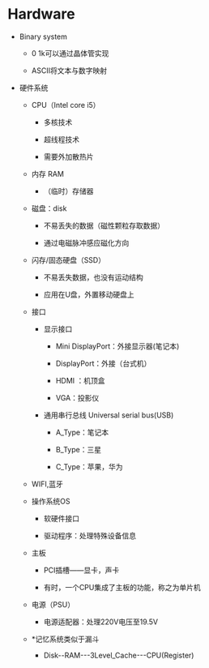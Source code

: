 # Hardware

*   Binary system
    
    *   0 1k可以通过晶体管实现
        
    *   ASCII将文本与数字映射
        
    
*   硬件系统
    
    *   CPU（Intel core i5）
        
        *   多核技术
            
        *   超线程技术
            
        *   需要外加散热片
            
        
    *   内存 RAM
        
        *   （临时）存储器
            
        
    *   磁盘：disk
        
        *   不易丢失的数据（磁性颗粒存取数据）
            
        *   通过电磁脉冲感应磁化方向
            
        
    *   闪存/固态硬盘（SSD）
        
        *   不易丢失数据，也没有运动结构
            
        *   应用在U盘，外置移动硬盘上
            
        
    *   接口
        
        *   显示接口
            
            *   Mini DisplayPort：外接显示器(笔记本)
                
            *   DisplayPort：外接（台式机）
                
            *   HDMI ：机顶盒
                
            *   VGA：投影仪
                
            
        *   通用串行总线 Universal serial bus(USB)
            
            *   A\_Type：笔记本
                
            *   B\_Type：三星
                
            *   C\_Type：苹果，华为
                
            
        
    *   WIFI,蓝牙
        
    *   操作系统OS
        
        *   软硬件接口
            
        *   驱动程序：处理特殊设备信息
            
        
    *   主板
        
        *   PCI插槽——显卡，声卡
            
        *   有时，一个CPU集成了主板的功能，称之为单片机
            
        
    *   电源（PSU）
        
        *   电源适配器：处理220V电压至19.5V
            
        
    *   \*记忆系统类似于漏斗
        
        *   Disk--RAM---3Level\_Cache---CPU(Register)
            
        